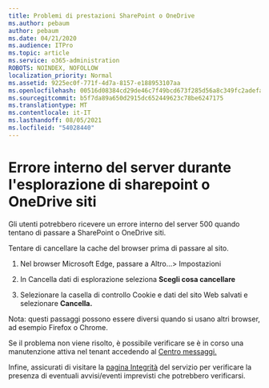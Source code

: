 ```yaml
---
title: Problemi di prestazioni SharePoint o OneDrive
ms.author: pebaum
author: pebaum
ms.date: 04/21/2020
ms.audience: ITPro
ms.topic: article
ms.service: o365-administration
ROBOTS: NOINDEX, NOFOLLOW
localization_priority: Normal
ms.assetid: 9225ec0f-771f-4d7a-8157-e188953107aa
ms.openlocfilehash: 00516d08384cd29de46c7f49bcd673f285d56a8c349fc2adefa5ea2173abd7b6
ms.sourcegitcommit: b5f7da89a650d2915dc652449623c78be6247175
ms.translationtype: MT
ms.contentlocale: it-IT
ms.lasthandoff: 08/05/2021
ms.locfileid: "54028440"
---
```

# <a name="internal-server-error-when-navigating-to-sharepoint-or-onedrive-sites"></a>Errore interno del server durante l'esplorazione di sharepoint o OneDrive siti

Gli utenti potrebbero ricevere un errore interno del server 500 quando tentano di passare a SharePoint o OneDrive siti. 

Tentare di cancellare la cache del browser prima di passare al sito.


1. Nel browser Microsoft Edge, passare a Altro...> Impostazioni

2. In Cancella dati di esplorazione seleziona **Scegli cosa cancellare**

3. Selezionare la casella di controllo Cookie e dati del sito Web salvati e selezionare **Cancella.**

Nota: questi passaggi possono essere diversi quando si usano altri browser, ad esempio Firefox o Chrome.

Se il problema non viene risolto, è possibile verificare se è in corso una manutenzione attiva nel tenant accedendo al [Centro messaggi.](https://portal.office.com/adminportal/home#/MessageCenter)

Infine, assicurati di visitare la [pagina Integrità](https://portal.office.com/adminportal/home#/servicehealth) del servizio per verificare la presenza di eventuali avvisi/eventi imprevisti che potrebbero verificarsi.

